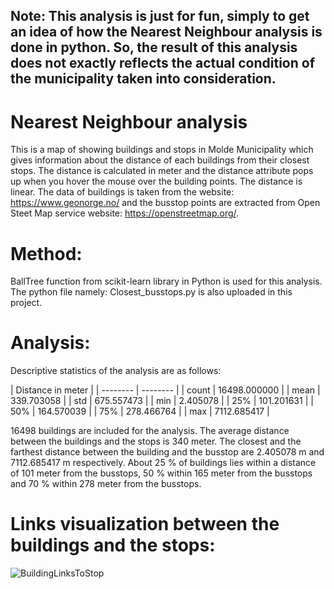 ## Note: This analysis is just for fun, simply to get an idea of how the Nearest Neighbour analysis is done in python. So, the result of this analysis does not exactly reflects the actual condition of the municipality taken into consideration.

# Nearest Neighbour analysis
This is a map of showing buildings and stops in Molde Municipality which gives information about the distance of each buildings from their closest stops. The distance is calculated in meter and the distance attribute pops up when you hover the mouse over the building points. The distance is linear. The data of buildings is taken from the website: https://www.geonorge.no/ and the busstop points are extracted from Open Steet Map service website: https://openstreetmap.org/.
# Method:
BallTree function from scikit-learn library in Python is used for this analysis. The python file namely: Closest_busstops.py is also uploaded in this project.

# Analysis:
Descriptive statistics of the analysis are as follows:

| Distance in meter |
| -------- | -------- |
| count | 16498.000000  |
| mean | 339.703058 |
| std | 675.557473 |
| min | 2.405078  |
| 25% | 101.201631 |
| 50% | 164.570039 |
| 75% | 278.466764 |
| max | 7112.685417 |

16498 buildings are included for the analysis. The average distance between the buildings and the stops is 340 meter. The closest and the farthest distance between the building and the busstop are 2.405078 m and 7112.685417 m respectively. About 25 % of buildings lies within a distance of 101 meter from the busstops, 50 % within 165 meter from the busstops and 70 % within 278 meter from the busstops.

# Links visualization between the buildings and the stops:
![BuildingLinksToStop](https://github.com/manojpariyar/Closest_stops/assets/114010808/93dcda69-f588-46fa-b8dd-82407e0f0a19)
